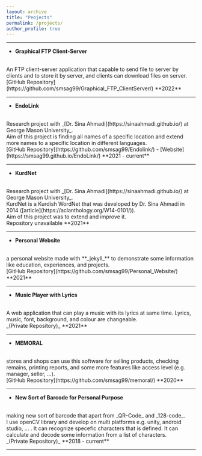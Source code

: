 ```yaml
---
layout: archive
title: "Peojects"
permalink: /projects/
author_profile: true
---
```


<hr>

- **Graphical FTP Client-Server**
<br>
An FTP client-server application that capable to send file to server by clients and to store it by server, and clients can download files on server.
<br>
[GitHub Repository](https://github.com/smsag99/Graphical_FTP_ClientServer/) **2022**
<br>
<hr>

- **EndoLink**
<br>
Research project with _[Dr. Sina Ahmadi](https://sinaahmadi.github.io/) at George Mason University_.<br>
Aim of this project is finding all names of a specific location and extend more names to a specific location in different languages.
<br>
[GitHub Repository](https://github.com/smsag99/Endolink/) - [Website](https://smsag99.github.io/EndoLink/) **2021 - current**
<br>
<hr>

- **KurdNet**
<br>
Research project with _[Dr. Sina Ahmadi](https://sinaahmadi.github.io/) at George Mason University_.<br>
KurdNet is a Kurdish WordNet that was developed by Dr. Sina Ahmadi in 2014 ([article](https://aclanthology.org/W14-0101/)).<br>
Aim of this project was to extend and improve it.  
<br>
Repository unavailable **2021**
<br>
<hr>

- **Personal Website**
<br>
a personal website made with **_jekyll_** to demonstrate some information like education, experiences, and projects.
<br>
[GitHub Repository](https://github.com/smsag99/Personal_Website/) **2021**
<br>
<hr>

- **Music Player with Lyrics**
<br>
A web application that can play a music with its lyrics at same time. Lyrics, music, font, background, and colour are changeable.
<br>
_(Private Repository)_ **2021**
<br>
<hr>

- **MEMORAL**
<br>
stores and shops can use this software for selling products, checking remains, printing reports, and some more features like access level (e.g. manager, seller, ...).
<br>
[GitHub Repository](https://github.com/smsag99/memoral/) **2020**
<br>
<hr>

- **New Sort of Barcode for Personal Purpose**
<br>
making new sort of barcode that apart from _QR-Code_ and _128-code_.<br>
I use openCV library and develop on multi platforms e.g. unity, android studio, ... .
It can recognize specefic characters that is defined. It can calculate and decode some information from a list of characters.
<br>
_(Private Repository)_ **2018 - current**
<br>
<hr>
